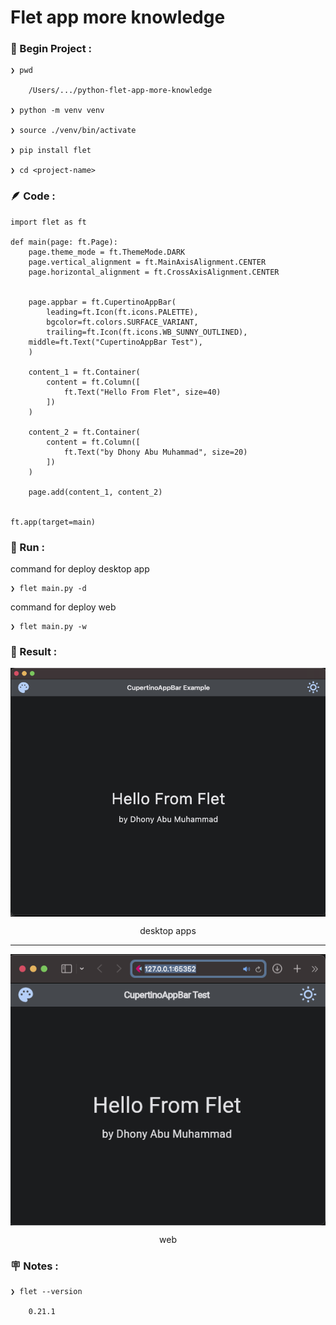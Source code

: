 # Flet app more knowledge


### &#x1F530; Begin Project :

    ❯ pwd

        /Users/.../python-flet-app-more-knowledge

    ❯ python -m venv venv

    ❯ source ./venv/bin/activate

    ❯ pip install flet

    ❯ cd <project-name>


### &#x1FAB6; Code :

    import flet as ft

    def main(page: ft.Page):
        page.theme_mode = ft.ThemeMode.DARK
        page.vertical_alignment = ft.MainAxisAlignment.CENTER
        page.horizontal_alignment = ft.CrossAxisAlignment.CENTER


        page.appbar = ft.CupertinoAppBar(
            leading=ft.Icon(ft.icons.PALETTE),
            bgcolor=ft.colors.SURFACE_VARIANT,
            trailing=ft.Icon(ft.icons.WB_SUNNY_OUTLINED),
        middle=ft.Text("CupertinoAppBar Test"),
        )

        content_1 = ft.Container(
            content = ft.Column([
                ft.Text("Hello From Flet", size=40)
            ])
        )

        content_2 = ft.Container(
            content = ft.Column([
                ft.Text("by Dhony Abu Muhammad", size=20)
            ])
        )

        page.add(content_1, content_2)


    ft.app(target=main)



### &#x1F3C3; Run :

command for deploy desktop app

    ❯ flet main.py -d 


command for deploy web

    ❯ flet main.py -w

    

### &#x1F3C5; Result :

<p align="center">
    <img src="./gambar-petunjuk/ss_flet_app_desk_1.png" alt="ss_flet_app_desk_1" style="display: block; margin: 0 auto;">
</p>
<p align="center">desktop apps</p>

---

<p align="center">
    <img src="./gambar-petunjuk/ss_flet_app_web_1.png" alt="ss_flet_app_web_1" style="display: block; margin: 0 auto;">
</p>
<p align="center">web</p>


### &#x1FAA7; Notes :

    ❯ flet --version

        0.21.1
